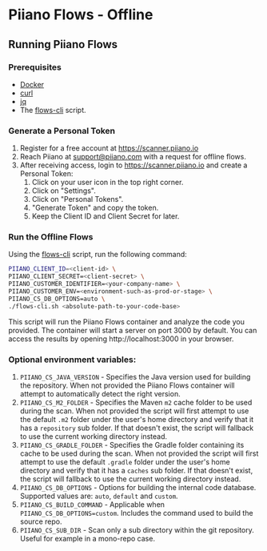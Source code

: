 # Piiano Flows - Offline

## Running Piiano Flows

### Prerequisites

- [Docker](https://docs.docker.com/get-docker/)
- [curl](https://curl.se/)
- [jq](https://jqlang.github.io/jq/download/)
- The [flows-cli](./flows-cli.sh) script.

### Generate a Personal Token

1. Register for a free account at https://scanner.piiano.io
2. Reach Piiano at support@piiano.com with a request for offline flows.
3. After receiving access, login to https://scanner.piiano.io and create a Personal Token:
   1. Click on your user icon in the top right corner.
   2. Click on "Settings".
   3. Click on "Personal Tokens".
   4. "Generate Token" and copy the token.
   5. Keep the Client ID and Client Secret for later.

### Run the Offline Flows

Using the [flows-cli](./flows-cli.sh) script, run the following command:

```bash
PIIANO_CLIENT_ID=<client-id> \
PIIANO_CLIENT_SECRET=<client-secret> \
PIIANO_CUSTOMER_IDENTIFIER=<your-company-name> \
PIIANO_CUSTOMER_ENV=<environment-such-as-prod-or-stage> \
PIIANO_CS_DB_OPTIONS=auto \
./flows-cli.sh <absolute-path-to-your-code-base>
```

This script will run the Piiano Flows container and analyze the code you provided. The container will start a server on port 3000 by default. You can access the results by opening http://localhost:3000 in your browser.

### Optional environment variables:

1. `PIIANO_CS_JAVA_VERSION` - Specifies the Java version used for building the repository. When not provided the Piiano Flows container will attempt to automatically detect the right version.  
2. `PIIANO_CS_M2_FOLDER` - Specifies the Maven `m2` cache folder to be used during the scan. When not provided the script will first attempt to use the default `.m2` folder under the user's home directory and verify that it has a `repository` sub folder. If that doesn't exist, the script will fallback to use the current working directory instead.
3. `PIIANO_CS_GRADLE_FOLDER` - Specifies the Gradle folder containing its cache to be used during the scan. When not provided the script will first attempt to use the default `.gradle` folder under the user's home directory and verify that it has a `caches` sub folder. If that doesn't exist, the script will fallback to use the current working directory instead.
4. `PIIANO_CS_DB_OPTIONS` - Options for building the internal code database. Supported values are: `auto`, `default` and `custom`. 
5. `PIIANO_CS_BUILD_COMMAND` - Applicable when `PIIANO_CS_DB_OPTIONS=custom`. Includes the command used to build the source repo.
6. `PIIANO_CS_SUB_DIR` - Scan only a sub directory within the git repository. Useful for example in a mono-repo case.


